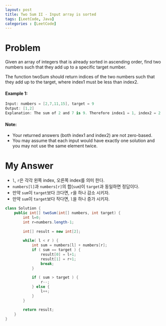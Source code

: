 ```yaml
---
layout: post
title: Two Sum II - Input array is sorted
tags: [LeetCode, Java]
categories : [LeetCode]
---
```


# Problem

Given an array of integers that is already sorted in ascending order, find two numbers such that they add up to a specific target number.

The function twoSum should return indices of the two numbers such that they add up to the target, where index1 must be less than index2.

#### Example 1:

```swift
Input: numbers = [2,7,11,15], target = 9
Output: [1,2]
Explanation: The sum of 2 and 7 is 9. Therefore index1 = 1, index2 = 2.
```

#### Note:

* Your returned answers (both index1 and index2) are not zero-based.
* You may assume that each input would have exactly one solution and you may not use the same element twice.

# My Answer

* `l`, `r`은 각각 왼쪽 index, 오른쪽 index를 의미 한다.
* `numbers[l]`과 `numbers[r]`의 합(`sum`)이 `target`과 동일하면 정답이다.
* 만약 `sum`이 `target`보다 크다면, `r`을 하나 감소 시키자.
* 만약 `sum`이 `target`보다 작다면, `l`을 하나 증가 시키자.
    
```java
class Solution {
    public int[] twoSum(int[] numbers, int target) {
        int l=0;
        int r=numbers.length-1;
        
        int[] result = new int[2];
        
        while( l < r ) {
            int sum = numbers[l] + numbers[r];
            if ( sum == target ) {
                result[0] = l+1;
                result[1] = r+1;
                break;
            }
            
            if ( sum > target ) {
                r--;
            } else {
                l++;
            }
        }
        
        return result;
    }    
}
```

